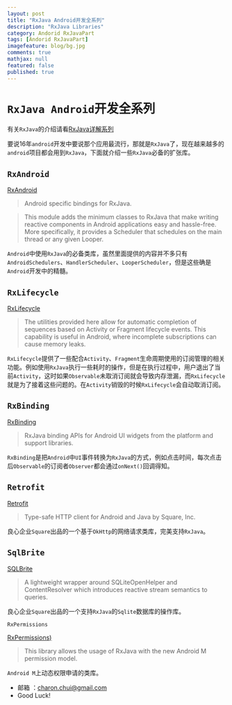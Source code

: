 ```yaml
---
layout: post
title: "RxJava Android开发全系列"
description: "RxJava Libraries"
category: Andorid RxJavaPart
tags: [Andorid RxJavaPart]
imagefeature: blog/bg.jpg
comments: true
mathjax: null
featured: false
published: true
---
```



`RxJava Android`开发全系列
===

有关`RxJava`的介绍请看[RxJava详解系列][1]

要说16年`android`开发中要说那个应用最流行，那就是`RxJava`了，现在越来越多的`android`项目都会用到`RxJava`，下面就介绍一些`RxJava`必备的扩张库。 

`RxAndroid`
---

[RxAndroid](https://github.com/ReactiveX/RxAndroid)

> Android specific bindings for RxJava.

> This module adds the minimum classes to RxJava that make writing reactive components in Android applications easy and hassle-free. More specifically, it provides a Scheduler that schedules on the main thread or any given Looper.

`Android`中使用`RxJava`的必备类库，虽然里面提供的内容并不多只有`AndroidSchedulers`、`HandlerScheduler`、`LooperScheduler`，但是这些确是`Android`开发中的精髓。 

`RxLifecycle`
---

[RxLifecycle](https://github.com/trello/RxLifecycle)

> The utilities provided here allow for automatic completion of sequences based on Activity or Fragment lifecycle events. This capability is useful in Android, where incomplete subscriptions can cause memory leaks.

`RxLifecycle`提供了一些配合`Activity`、`Fragment`生命周期使用的订阅管理的相关功能。例如使用`RxJava`执行一些耗时的操作，但是在执行过程中，用户退出了当前`Activity`，这时如果`Observable`未取消订阅就会导致内存泄漏，而`RxLifecycle`就是为了接着这些问题的。在`Activity`销毁的时候`RxLifecycle`会自动取消订阅。   

`RxBinding`
---

[RxBinding](https://github.com/JakeWharton/RxBinding)

> RxJava binding APIs for Android UI widgets from the platform and support libraries.

`RxBinding`是把`Android`中`UI`事件转换为`RxJava`的方式，例如点击时间，每次点击后`Observable`的订阅者`Observer`都会通过`onNext()`回调得知。  

`Retrofit`
---

[Retrofit](https://github.com/square/retrofit)

> Type-safe HTTP client for Android and Java by Square, Inc.

良心企业`Square`出品的一个基于`OkHttp`的网络请求类库，完美支持`RxJava`。 

`SqlBrite`
---

[SQLBrite](https://github.com/square/sqlbrite)

> A lightweight wrapper around SQLiteOpenHelper and ContentResolver which introduces reactive stream semantics to queries.

良心企业`Square`出品的一个支持`RxJava`的`Sqlite`数据库的操作库。 

`RxPermissions`

[RxPermissions)](https://github.com/tbruyelle/RxPermissions)

> This library allows the usage of RxJava with the new Android M permission model.

`Android M`上动态权限申请的类库。


[1]: https://github.com/CharonChui/AndroidNote/tree/master/RxJavaPart "RxJava详解系列"

- 邮箱 ：charon.chui@gmail.com  
- Good Luck! 

